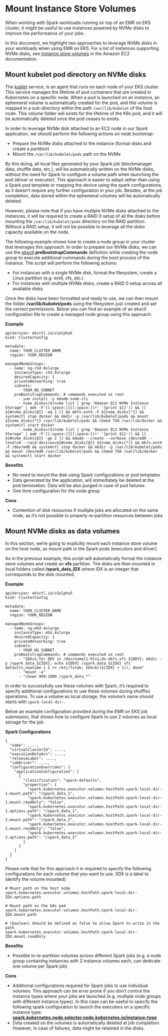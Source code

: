 # **Mount Instance Store Volumes**

When working with Spark workloads running on top of an EMR on EKS cluster, it might be useful to use instances powered by NVMe disks to improve the performance of your jobs.

In this document, we highlight two approaches to leverage NVMe disks in your workloads when using EMR on EKS. For a list of instances supporting NVMe disks, see [Instance store volumes](https://docs.aws.amazon.com/AWSEC2/latest/UserGuide/InstanceStorage.html#instance-store-volumes) in the Amazon EC2 documentation.

## **Mount kubelet pod directory on NVMe disks**

The [kublet](https://kubernetes.io/docs/reference/command-line-tools-reference/kubelet/) service, is an agent that runs on each node of your EKS cluster. This service manages the lifetime of pod containers that are created in Kubernetes on a specific node. When a pod is launched on an instance, an ephemeral volume is automatically created for the pod, and this volume is mapped in a sub-directory within the path `/var/lib/kubelet` of the host node. This volume folder will exists for the lifetime of the K8s pod, and it will be automatically deleted once the pod ceases to exists.

In order to leverage NVMe disk attached to an EC2 node in our Spark application, we should perform the following actions on node bootstrap:

* Prepare the NVMe disks attached to the instance (format disks and create a partition)
* Mount the `/var/lib/kubelet/pods` path on the NVMe

By this doing, all local files generated by your Spark job (blockmanager data, shuffle data, etc.), will be automatically written on the NVMe disks, without the need for Spark to configure a volume path when launching the pod (driver or executor). This approach is easier to adopt rather than using a Spark pod template or mapping the device using the spark configurations, as it doesn’t require any further configuration in your job. Besides, at the job completion, data stored within the ephemeral volumes will be automatically deleted.

However, please note that if you have multiple NVMe disks attached to the instances, it will be required to create a RAID 0 setup of all the disks before mounting the `/var/lib/kubelet/pods` directory on the RAID partition. Without a RAID setup, it will not be possible to leverage all the disks capacity available on the node.

The following example shows how to create a node group in your cluster that leverages this approach. In order to prepare our NVMe disks, we can use the [eksctl](https://eksctl.io/) **preBootstrapCommands** definition while creating the node group to execute additional commands during the boot process of the instance. The script will perform the following actions:

* For instances with a single NVMe disk, format the filesystem, create a Linux partition (e.g. ext4, xfs, etc.)
* For instances with multiple NVMe disks, create a RAID 0 setup across all available disks

Once the disks have been formatted and ready to use, we can then mount the folder **/var/lib/kubelet/pods** using the filesystem just created and set the correct permissions. Below you can find an example of an eksctl configuration file to create a managed node group using this approach.

**Example**

```
apiVersion: eksctl.io/v1alpha5
kind: ClusterConfig

metadata:
  name: YOUR_CLUSTER_NAME
  region: YOUR_REGION

managedNodeGroups:
  - name: ng-c5d-9xlarge
    instanceType: c5d.9xlarge
    desiredCapacity: 1
    privateNetworking: true
    subnets:
      - YOUR_NG_SUBNET
    preBootstrapCommands: # commands executed as root
      - yum install -y mdadm nvme-cli
      - nvme_disks=($(nvme list | grep "Amazon EC2 NVMe Instance Storage" | awk -F'[[:space:]][[:space:]]+' '{print $1}')) && [[ ${#nvme_disks[@]} -eq 1 ]] && mkfs.ext4 -F ${nvme_disks[*]} && systemctl stop docker && mkdir -p /var/lib/kubelet/pods && mount ${nvme_disks[*]} /var/lib/kubelet/pods && chmod 750 /var/lib/docker && systemctl start docker
      - nvme_disks=($(nvme list | grep "Amazon EC2 NVMe Instance Storage" | awk -F'[[:space:]][[:space:]]+' '{print $1}')) && [[ ${#nvme_disks[@]} -ge 2 ]] && mdadm --create --verbose /dev/md0 --level=0 --raid-devices=${#nvme_disks[@]} ${nvme_disks[*]} && mkfs.ext4 -F /dev/md0 && systemctl stop docker && mkdir -p /var/lib/kubelet/pods && mount /dev/md0 /var/lib/kubelet/pods && chmod 750 /var/lib/docker && systemctl start docker
```


**Benefits**

* No need to mount the disk using Spark configurations or pod templates
* Data generated by the application, will immediately be deleted at the pod termination. Data will be also purged in case of pod failures.
* One time configuration for the node group

**Cons**

* Contention of disk resources if multiple jobs are allocated on the same node, as it’s not possible to properly re-partition resources between jobs



## **Mount NVMe disks as data volumes**

In this section, we’re going to explicitly mount each instance store volume on the host node, as mount path in the Spark pods (executors and driver).

As in the previous example, this script will automatically format the instance store volumes and create an **xfs** partition. The disks are then mounted in local folders called **/spark_data_IDX** where IDX is an integer that corresponds to the disk mounted.

**Example**

```
apiVersion: eksctl.io/v1alpha5
kind: ClusterConfig

metadata:
  name: YOUR_CLUSTER_NAME
  region: YOUR_REGION

managedNodeGroups:
  - name: ng-m5d-4xlarge
    instanceType: m5d.4xlarge
    desiredCapacity: 1
    privateNetworking: true
    subnets:
      - YOUR_NG_SUBNET
    preBootstrapCommands: # commands executed as root
      - "IDX=1;for DEV in /dev/nvme[1-9]n1;do mkfs.xfs ${DEV}; mkdir -p /spark_data_${IDX}; echo ${DEV} /spark_data_${IDX} xfs defaults,noatime 1 2 >> /etc/fstab; IDX=$((${IDX} + 1)); done"
      - "mount -a"
      - "chown 999:1000 /spark_data_*"
```


In order to successfully use these volumes with Spark, it’s required to specify additional configurations to use these volumes during shuffles operations. To use a volume as local storage, the volume’s name should starts with `spark-local-dir-`.

Below an example configuration provided during the EMR on EKS job submission, that shows how to configure Spark to use 2 volumes as local storage for the job.

**Spark Configurations**

```
{
  "name": ....,
  "virtualClusterId": ....,
  "executionRoleArn": ....,
  "releaseLabel": ....,
  "jobDriver": ....,
  "configurationOverrides": {
    "applicationConfiguration": [
      {
        "classification": "spark-defaults",
        "properties": {
          "spark.kubernetes.executor.volumes.hostPath.spark-local-dir-1.mount.path": "/spark_data_1",
          "spark.kubernetes.executor.volumes.hostPath.spark-local-dir-1.mount.readOnly": "false",
          "spark.kubernetes.executor.volumes.hostPath.spark-local-dir-1.options.path": "/spark_data_1",
          "spark.kubernetes.executor.volumes.hostPath.spark-local-dir-2.mount.path": "/spark_data_2",
          "spark.kubernetes.executor.volumes.hostPath.spark-local-dir-2.mount.readOnly": "false",
          "spark.kubernetes.executor.volumes.hostPath.spark-local-dir-2.options.path": "/spark_data_2"
        }
      }
    ]
  }
}
```


Please note that for this approach it is required to specify the following configurations for each volume that you want to use. (IDX is a label to identify the volume mounted)

```
# Mount path on the host node
spark.kubernetes.executor.volumes.hostPath.spark-local-dir-IDX.options.path

# Mount path on the k8s pod
spark.kubernetes.executor.volumes.hostPath.spark-local-dir-IDX.mount.path

# (boolean) Should be defined as false to allow Spark to write in the path
spark.kubernetes.executor.volumes.hostPath.spark-local-dir-IDX.mount.readOnly
```


**Benefits**

* Possible to re-partition volumes across different Spark jobs (e.g. a node group containing instances with 2 instance volumes each, can dedicate one volume per Spark job)

**Cons**

* Additional configurations required for Spark jobs to use individual volumes. This approach can be error prone if you don’t control the instance types where your jobs are launched (e.g. multiple node groups with different instance types). In this case can be useful to specify the following spark configuration to launch the executors on a specific instance type: **[spark.kubernetes.node.selector.node.kubernetes.io/instance-type](http://spark.kubernetes.node.selector.node.kubernetes.io/instance-type)**
* Data created on the volumes is automatically deleted at job completion. However, in case of failures, data might be retained in the disks.
